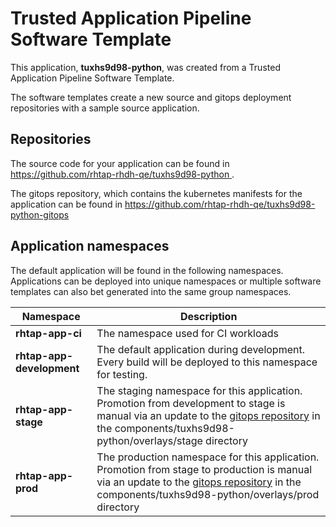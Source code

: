 # Trusted Application Pipeline Software Template

This application, **tuxhs9d98-python**, was created from a Trusted Application Pipeline Software Template.

The software templates create a new source and gitops deployment repositories with a sample source application. 

## Repositories

The source code for your application can be found in [https://github.com/rhtap-rhdh-qe/tuxhs9d98-python ](https://github.com/rhtap-rhdh-qe/tuxhs9d98-python ).
 
The gitops repository, which contains the kubernetes manifests for the application can be found in 
[https://github.com/rhtap-rhdh-qe/tuxhs9d98-python-gitops ](https://github.com/rhtap-rhdh-qe/tuxhs9d98-python-gitops ) 

## Application namespaces 

The default application will be found in the following namespaces. Applications can be deployed into unique namespaces or multiple software templates can also bet generated into the same group namespaces.  

|  Namespace   |  Description   |  
| -------- | -------- |
| **rhtap-app-ci** | The namespace used for CI workloads |
| **rhtap-app-development** | The default application during development. Every build will be deployed to this namespace for testing. |
| **rhtap-app-stage** | The staging namespace for this application. Promotion from development to stage is manual via an update to the [gitops repository](https://github.com/rhtap-rhdh-qe/tuxhs9d98-python-gitops ) in the components/tuxhs9d98-python/overlays/stage directory |
| **rhtap-app-prod** | The production namespace for this application. Promotion from stage to production is manual via an update to the [gitops repository](https://github.com/rhtap-rhdh-qe/tuxhs9d98-python-gitops ) in the components/tuxhs9d98-python/overlays/prod directory |